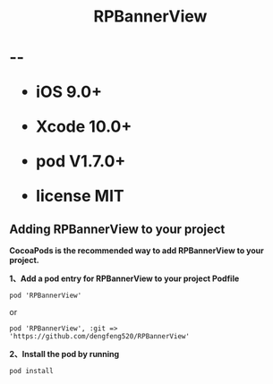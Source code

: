 <h1><center>RPBannerView</center><h1>

--

* iOS 9.0+

* Xcode 10.0+

* pod V1.7.0+

* license MIT

<h2>Adding RPBannerView to your project</h2>

**CocoaPods is the recommended way to add RPBannerView to your project.**

**1、Add a pod entry for RPBannerView to your project Podfile**

```
pod 'RPBannerView'

```
or

```
pod 'RPBannerView', :git => 'https://github.com/dengfeng520/RPBannerView'
```

**2、Install the pod by running**

```
pod install
```
